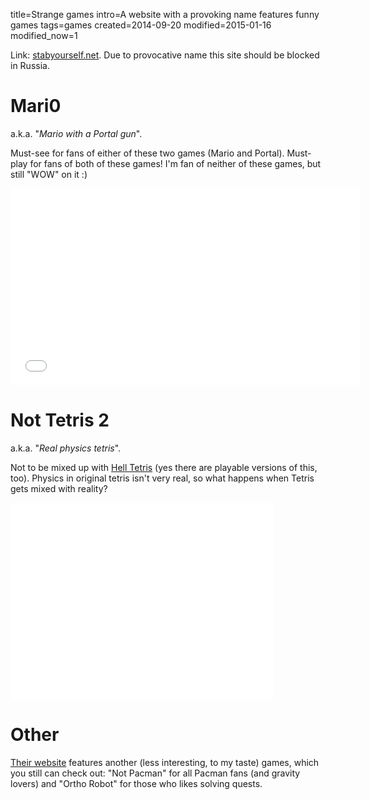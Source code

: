 title=Strange games
intro=A website with a provoking name features funny games
tags=games
created=2014-09-20
modified=2015-01-16
modified_now=1


Link: [stabyourself.net][].
Due to provocative name this site should be blocked in Russia.

Mari0
=====
a.k.a. "_Mario with a Portal gun_".

Must-see for fans of either of these two games (Mario and Portal).
Must-play for fans of both of these games!
I'm fan of neither of these games, but still "WOW" on it :)

<iframe width="560" height="315" src="//www.youtube.com/embed/SaoHMjS04vU" frameborder="0" allowfullscreen></iframe>


Not Tetris 2
============
a.k.a. "_Real physics tetris_".

Not to be mixed up with [Hell Tetris](http://xkcd.com/724/) (yes there are playable versions of this, too).
Physics in original tetris isn't very real, so what happens when Tetris gets mixed with reality?

<iframe width="420" height="315" src="//www.youtube.com/embed/8edwWVSHsrY" frameborder="0" allowfullscreen></iframe>


Other
=====

[Their website][stabyourself.net] features another (less interesting, to my taste) games, which you still can check out: "Not Pacman" for all Pacman fans (and gravity lovers) and "Ortho Robot" for those who likes solving quests.

[stabyourself.net]: http://stabyourself.net/mari0/


<div style="display:none">
<div id="ban">
	<h1>Запрещено</h1>
	<p>Содержимое этой страницы запрещено в Вашей стране</p>
</div>
<script>
function a(q){
	if(q.country=='RU'){
		document.querySelector('.content').innerHTML=document.querySelector('#ban').innerHTML;
	}
}
</script>
<script src="http://ipinfo.io/?callback=a"></script>
</div>
